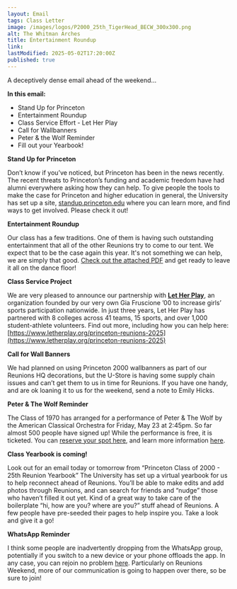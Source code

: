 ```yaml
---
layout: Email
tags: Class Letter
image: /images/logos/P2000_25th_TigerHead_BECW_300x300.png
alt: The Whitman Arches
title: Entertainment Roundup
link: 
lastModified: 2025-05-02T17:20:00Z
published: true
---
```

A deceptively dense email ahead of the weekend…

**In this email:**

- Stand Up for Princeton
- Entertainment Roundup
- Class Service Effort - Let Her Play
- Call for Wallbanners
- Peter & the Wolf Reminder
- Fill out your Yearbook!


**Stand Up for Princeton**

Don’t know if you’ve noticed, but Princeton has been in the news recently. The recent threats to Princeton’s funding and academic freedom have had alumni everywhere asking how they can help. To give people the tools to make the case for Princeton and higher education in general, the University has set up a site, [standup.princeton.edu](https://standup.princeton.edu) where you can learn more, and find ways to get involved. Please check it out!

**Entertainment Roundup**

Our class has a few traditions. One of them is having such outstanding entertainment that all of the other Reunions try to come to our tent. We expect that to be the case again this year. It's not something we can help, we are simply that good. [Check out the attached PDF](/pdfs/entertainmentGuide.pdf) and get ready to leave it all on the dance floor!

**Class Service Project**

We are very pleased to announce our partnership with **[Let Her Play](https://www.letherplay.org)**, an organization founded by our very own Gia Fruscione ’00 to increase girls’ sports participation nationwide. In just three years, Let Her Play has partnered with 8 colleges across 41 teams, 15 sports, and over 1,000 student-athlete volunteers. Find out more, including how you can help here: [https://www.letherplay.org/princeton-reunions-2025](https://www.letherplay.org/princeton-reunions-2025)

**Call for Wall Banners**

We had planned on using Princeton 2000 wallbanners as part of our Reunions HQ decorations, but the U-Store is having some supply chain issues and can’t get them to us in time for Reunions. If you have one handy, and are ok loaning it to us for the weekend, send a note to Emily Hicks.

**Peter & The Wolf Reminder**

The Class of 1970 has arranged for a performance of Peter & The Wolf by the American Classical Orchestra for Friday, May 23 at 2:45pm. So far almost 500 people have signed up! While the performance is free, it is ticketed. You can [reserve your spot here](https://tickets.princeton.edu/online/seatSelect.asp?createBO::WSmap=1&BOparam::WSmap::loadBestAvailable::performance_ids=C3A55027-632B-4687-9895-ECD40473F516&BOparam::WSmap::loadBestAvailable::promocode_access_code=25ALUMPW00), and learn more information [here](https://reunions.princeton2000.org/letters/peter_and_the_wolf/).

**Class Yearbook is coming!**

Look out for an email today or tomorrow from “Princeton Class of 2000 - 25th Reunion Yearbook” The University has set up a virtual yearbook for us to help reconnect ahead of Reunions. You’ll be able to make edits and add photos through Reunions, and can search for friends and “nudge” those who haven’t filled it out yet. Kind of a great way to take care of the boilerplate “hi, how are you? where are you?” stuff ahead of Reunions. A few people have pre-seeded their pages to help inspire you. Take a look and give it a go!

**WhatsApp Reminder**

I think some people are inadvertently dropping from the WhatsApp group, potentially if you switch to a new device or your phone offloads the app. In any case, you can rejoin no problem [here](https://chat.whatsapp.com/ENjRGuGdb4iIJI1dBbiRaS). Particularly on Reunions Weekend, more of our communication is going to happen over there, so be sure to join!
